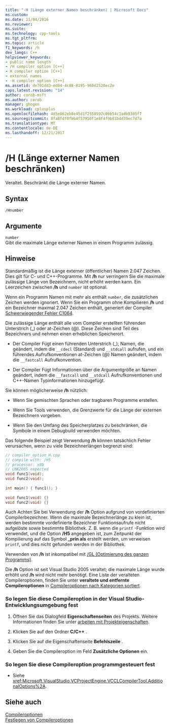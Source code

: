 ```yaml
---
title: "-H (Länge externer Namen beschränken) | Microsoft Docs"
ms.custom: 
ms.date: 11/04/2016
ms.reviewer: 
ms.suite: 
ms.technology: cpp-tools
ms.tgt_pltfrm: 
ms.topic: article
f1_keywords: /h
dev_langs: C++
helpviewer_keywords:
- public name length
- /H compiler option [C++]
- H compiler option [C++]
- external names
- -H compiler option [C++]
ms.assetid: de701dd3-ed04-4c88-8195-960d2520ec2e
caps.latest.revision: "14"
author: corob-msft
ms.author: corob
manager: ghogen
ms.workload: cplusplus
ms.openlocfilehash: 4d5e862eb8e45d1f2558592c0bb54c1adb9305f7
ms.sourcegitcommit: 8fa8fdf0fbb4f57950f1e8f4f9b81b4d39ec7d7a
ms.translationtype: MT
ms.contentlocale: de-DE
ms.lasthandoff: 12/21/2017
---
```

# <a name="h-restrict-length-of-external-names"></a>/H (Länge externer Namen beschränken)
Veraltet. Beschränkt die Länge externer Namen.  
  
## <a name="syntax"></a>Syntax  
  
```  
/Hnumber  
```  
  
## <a name="arguments"></a>Argumente  
 `number`  
 Gibt die maximale Länge externer Namen in einem Programm zulässig.  
  
## <a name="remarks"></a>Hinweise  
 Standardmäßig ist die Länge externer (öffentlicher) Namen 2.047 Zeichen. Dies gilt für C- und C++-Programme. Mit **/h** nur verringern Sie die maximale zulässige Länge von Bezeichnern, nicht erhöht werden kann. Ein Leerzeichen zwischen **/h** und `number` ist optional.  
  
 Wenn ein Programm Namen mit mehr als enthält `number`, die zusätzlichen Zeichen werden ignoriert. Wenn Sie ein Programm ohne Kompilieren **/h** und ein Bezeichner maximal 2.047 Zeichen enthält, generiert der Compiler [Schwerwiegender Fehler C1064](../../error-messages/compiler-errors-1/fatal-error-c1064.md).  
  
 Die zulässige Länge enthält alle vom Compiler erstellten führenden Unterstrich (_) oder at-Zeichen (@). Diese Zeichen sind Teil des Bezeichners und nehmen einen erheblichen Speicherort.  
  
-   Der Compiler Fügt einen führenden Unterstrich (_), Namen, die geändert, indem die `__cdecl` (Standard) und `__stdcall` aufrufen, und ein führendes Aufrufkonventionen at-Zeichen (@) Namen geändert, indem die `__fastcall` Aufrufkonvention.  
  
-   Der Compiler Fügt Informationen über die Argumentgröße an Namen geändert, indem die `__fastcall` und `__stdcall` Aufrufkonventionen und C++-Namen Typinformationen hinzugefügt.  
  
 Sie können möglicherweise **/h** nützlich:  
  
-   Wenn Sie gemischten Sprachen oder tragbaren Programme erstellen.  
  
-   Wenn Sie Tools verwenden, die Grenzwerte für die Länge der externen Bezeichnern vorgeben.  
  
-   Wenn Sie den Umfang des Speicherplatzes zu beschränken, die Symbole in einem Debugbuild verwenden möchten.  
  
 Das folgende Beispiel zeigt Verwendung **/h** können tatsächlich Fehler verursachen, wenn zu viele Bezeichnerlängen begrenzt sind:  
  
```cpp  
// compiler_option_H.cpp  
// compile with: /H5  
// processor: x86  
// LNK2005 expected  
void func1(void);  
void func2(void);  
  
int main() { func1(); }  
  
void func1(void) {}  
void func2(void) {}  
```  
  
 Auch Achten Sie bei Verwendung der **/h** Option aufgrund von vordefinierten Compilerbezeichner. Wenn die maximale Bezeichnerlänge zu klein ist, werden bestimmte vordefinierte Bezeichner Funktionsaufrufe nicht aufgelöste sowie bestimmte Bibliothek. Z. B. wenn die `printf` -Funktion wird verwendet, und die Option **/H5** angegeben ist, zum Zeitpunkt der Kompilierung auf das Symbol **_prin als** erstellt werden, um verweisen `printf`, und dies nicht gefunden werden in der Bibliothek.  
  
 Verwenden von **/h** ist inkompatibel mit [/GL (Optimierung des ganzen Programms)](../../build/reference/gl-whole-program-optimization.md).  
  
 Die **/h** Option ist seit Visual Studio 2005 veraltet; die maximale Länge wurde erhöht und **/h** wird nicht mehr benötigt. Eine Liste der veralteten Compileroptionen, finden Sie unter **veraltete und entfernte Compileroptionen** in [Compileroptionen nach Kategorien sortiert](../../build/reference/compiler-options-listed-by-category.md).  
  
### <a name="to-set-this-compiler-option-in-the-visual-studio-development-environment"></a>So legen Sie diese Compileroption in der Visual Studio-Entwicklungsumgebung fest  
  
1.  Öffnen Sie das Dialogfeld **Eigenschaftenseiten** des Projekts. Weitere Informationen finden Sie unter [arbeiten mit Projekteigenschaften](../../ide/working-with-project-properties.md).  
  
2.  Klicken Sie auf den Ordner **C/C++** .  
  
3.  Klicken Sie auf die Eigenschaftenseite **Befehlszeile** .  
  
4.  Geben Sie die Compileroption im Feld **Zusätzliche Optionen** ein.  
  
### <a name="to-set-this-compiler-option-programmatically"></a>So legen Sie diese Compileroption programmgesteuert fest  
  
-   Siehe <xref:Microsoft.VisualStudio.VCProjectEngine.VCCLCompilerTool.AdditionalOptions%2A>.  
  
## <a name="see-also"></a>Siehe auch  
 [Compileroptionen](../../build/reference/compiler-options.md)   
 [Festlegen von Compileroptionen](../../build/reference/setting-compiler-options.md)